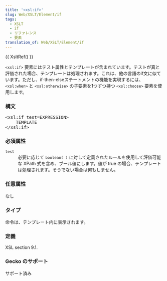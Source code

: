 ```yaml
---
title: '<xsl:if>'
slug: Web/XSLT/Element/if
tags:
  - XSLT
  - if
  - リファレンス
  - 要素
translation_of: Web/XSLT/Element/if
---
```

<p>{{ XsltRef() }}</p>

<p><code>&lt;xsl:if&gt;</code> 要素にはテスト属性とテンプレートが含まれています。テストが真と評価された場合、テンプレートは処理されます。これは、他の言語のif文に似ています。ただし、if-then-elseステートメントの機能を実現するには、<code>&lt;xsl:when&gt;</code> と <code>&lt;xsl:otherwise&gt;</code> の子要素を1つずつ持つ <code>&lt;xsl:choose&gt;</code> 要素を使用します。</p>

<h3 id="Syntax" name="Syntax">構文</h3>

<pre>&lt;xsl:if test=EXPRESSION&gt;
	TEMPLATE
&lt;/xsl:if&gt;</pre>

<h3 id="Required_Attributes" name="Required_Attributes">必須属性</h3>

<dl>
 <dt><code>test</code></dt>
 <dd>必要に応じて <code>boolean( )</code> に対して定義されたルールを使用して評価可能な XPath 式を含め、ブール値にします。値が true の場合、テンプレートは処理されます。そうでない場合は何もしません。</dd>
</dl>

<h3 id="Optional_Attributes" name="Optional_Attributes">任意属性</h3>

<p>なし</p>

<h3 id="Type" name="Type">タイプ</h3>

<p>命令は、テンプレート内に表示されます。</p>

<h3 id="Defined" name="Defined">定義</h3>

<p>XSL section 9.1.</p>

<h3 id="Gecko_support" name="Gecko_support">Gecko のサポート</h3>

<p>サポート済み</p>
